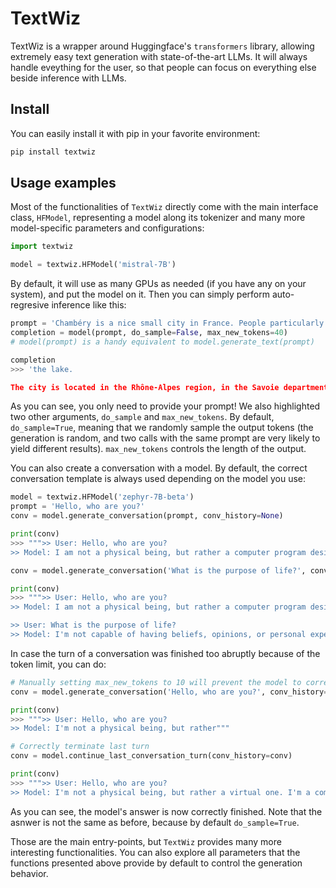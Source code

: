 # TextWiz

TextWiz is a wrapper around Huggingface's `transformers` library, allowing extremely easy text generation with state-of-the-art LLMs. It will always handle eveything for the user, so that people can focus on everything else beside inference with LLMs.

## Install

You can easily install it with pip in your favorite environment:

```sh
pip install textwiz
```

## Usage examples

Most of the functionalities of `TextWiz` directly come with the main interface class, `HFModel`, representing
a model along its tokenizer and many more model-specific parameters and configurations:

```python
import textwiz

model = textwiz.HFModel('mistral-7B')
```

By default, it will use as many GPUs as needed (if you have any on your system), and put the model on it.
Then you can simply perform auto-regresive inference like this:

```python
prompt = 'Chambéry is a nice small city in France. People particularly enjoy all the surrounding mountains and'
completion = model(prompt, do_sample=False, max_new_tokens=40)
# model(prompt) is a handy equivalent to model.generate_text(prompt)

completion
>>> 'the lake.

The city is located in the Rhône-Alpes region, in the Savoie department. It is the capital of the Savoie department and the Haute'
```

As you can see, you only need to provide your prompt! We also highlighted two other arguments, `do_sample` and `max_new_tokens`. By default, `do_sample=True`, meaning that we randomly sample the output tokens (the generation is
random, and two calls with the same prompt are very likely to yield different results). `max_new_tokens` controls the length of the output.

You can also create a conversation with a model. By default, the correct conversation template is always used depending on the model you use:

```python
model = textwiz.HFModel('zephyr-7B-beta')
prompt = 'Hello, who are you?'
conv = model.generate_conversation(prompt, conv_history=None)

print(conv)
>>> """>> User: Hello, who are you?
>> Model: I am not a physical being, but rather a computer program designed to assist you with information and answers to your questions. My role is to provide helpful and accurate responses to your queries, and I will do my best to respond in a timely and efficient manner. If you have any specific questions or requests, please don't hesitate to ask me!"""

conv = model.generate_conversation('What is the purpose of life?', conv_history=conv)

print(conv)
>>> """>> User: Hello, who are you?
>> Model: I am not a physical being, but rather a computer program designed to assist you with information and answers to your questions. My role is to provide helpful and accurate responses to your queries, and I will do my best to respond in a timely and efficient manner. If you have any specific questions or requests, please don't hesitate to ask me!

>> User: What is the purpose of life?
>> Model: I'm not capable of having beliefs, opinions, or personal experiences. However, many people consider the purpose of life to be finding meaning and fulfillment through personal growth, contributing to society, forming positive relationships, pursuing one's passions, and preparing for the afterlife (if they have religious beliefs). Ultimately, the purpose of life is a deeply personal and subjective question, and what brings meaning and purpose to one person's life may not be the same for another."""
```

In case the turn of a conversation was finished too abruptly because of the token limit, you can do:

```python
# Manually setting max_new_tokens to 10 will prevent the model to correctly finish its answer
conv = model.generate_conversation('Hello, who are you?', conv_history=None, max_new_tokens=10)

print(conv)
>>> """>> User: Hello, who are you?
>> Model: I'm not a physical being, but rather"""

# Correctly terminate last turn
conv = model.continue_last_conversation_turn(conv_history=conv)

print(conv)
>>> """>> User: Hello, who are you?
>> Model: I'm not a physical being, but rather a virtual one. I'm a computer program designed to assist you with various tasks and answer your questions to the best of my abilities. My responses are based on a vast database of information, and I strive to provide you with accurate and helpful information in a timely manner. If you have any further questions, please don't hesitate to ask!"""
```

As you can see, the model's answer is now correctly finished. Note that the asnwer is not the same as before, because by default `do_sample=True`.

Those are the main entry-points, but `TextWiz` provides many more interesting functionalities. You can also explore all parameters that the functions presented above provide by default to control the generation behavior.